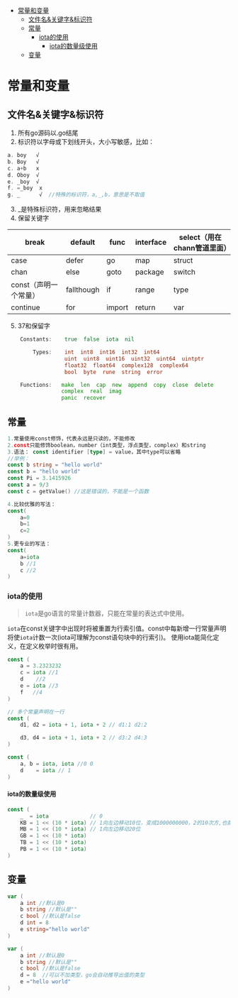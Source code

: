 - [常量和变量](#常量和变量)
  - [文件名&关键字&标识符](#文件名关键字标识符)
  - [常量](#常量)
    - [iota的使用](#iota的使用)
      - [iota的数量级使用](#iota的数量级使用)
  - [变量](#变量)

# 常量和变量

## 文件名&关键字&标识符

1. 所有go源码以.go结尾
2. 标识符以字母或下划线开头，大小写敏感，比如：
```go
a. boy   √
b. Boy   √
c. a+b   x
d. Oboy  √
e. _boy  √
f. =_boy  x
g. _      √  //特殊的标识符，a,_,b，意思是不取值
```
3. _是特殊标识符，用来忽略结果
4. 保留关键字

| break                 | default    | func   | interface | select（用在chann管道里面） |
| --------------------- | ---------- | ------ | --------- | --------------------------- |
| case                  | defer      | go     | map       | struct                      |
| chan                  | else       | goto   | package   | switch                      |
| const（声明一个常量） | fallthough | if     | range     | type                        |
| continue              | for        | import | return    | var                         |

5. 37和保留字

```go
    Constants:    true  false  iota  nil

        Types:    int  int8  int16  int32  int64  
                  uint  uint8  uint16  uint32  uint64  uintptr
                  float32  float64  complex128  complex64
                  bool  byte  rune  string  error

    Functions:   make  len  cap  new  append  copy  close  delete
                 complex  real  imag
                 panic  recover
```

## 常量

```go
1.常量使用const修饰，代表永远是只读的，不能修改
2.const只能修饰boolean，number（int类型，浮点类型，complex）和string
3.语法： const identifier [type] = value，其中type可以省略
//举例：
const b string = "hello world"
const b = "hello world"
const Pi = 3.1415926
const a = 9/3
const c = getValue() //这是错误的，不能是一个函数

4.比较优雅的写法：
const(
    a=0
    b=1
    c=2
)
5.更专业的写法：
const(
    a=iota
    b //1
    c //2
)
```
### iota的使用

>`iota`是go语言的常量计数器，只能在常量的表达式中使用。

`iota`在const关键字中出现时将被重置为行索引值。const中每新增一行常量声明将使`iota`计数一次(iota可理解为const语句块中的行索引)。 使用iota能简化定义，在定义枚举时很有用。

```go
const (
	a = 3.2323232
	c = iota //1
	d    //2
	e = iota //3
	f   //4
)

// 多个常量声明在一行
const (
	d1, d2 = iota + 1, iota + 2 // d1:1 d2:2

	d3, d4 = iota + 1, iota + 2 // d3:2 d4:3
)

const (
	a, b = iota, iota //0 0 
	d    = iota // 1
)

```

#### iota的数量级使用

```go
const (
	_  = iota             // 0
	KB = 1 << (10 * iota) // 1向左边移动10位，变成1000000000，2的10次方,也就是1024
	MB = 1 << (10 * iota) // 1向左边移动20位
	GB = 1 << (10 * iota)
	TB = 1 << (10 * iota)
	PB = 1 << (10 * iota)
)
```

## 变量

```go
var (
    a int //默认是0
    b string //默认是""
    c bool //默认是false
    d int = 8
    e string="hello world"
)

var (
    a int //默认是0
    b string //默认是""
    c bool //默认是false
    d = 8  //可以不加类型，go会自动推导出值的类型
    e ="hello world"
)
```
